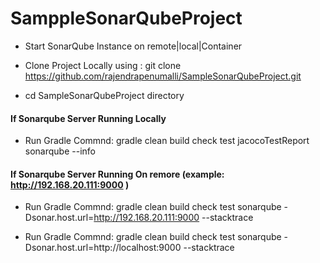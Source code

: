 # SamppleSonarQubeProject

*  Start SonarQube Instance on remote|local|Container

*  Clone Project Locally using : git clone https://github.com/rajendrapenumalli/SampleSonarQubeProject.git

*  cd SampleSonarQubeProject directory

#### If Sonarqube Server Running Locally  

* Run Gradle Commnd:        gradle clean build check test jacocoTestReport sonarqube --info

#### If Sonarqube Server Running On remore (example: http://192.168.20.111:9000 )

* Run Gradle Commnd:        gradle clean build check test sonarqube -Dsonar.host.url=http://192.168.20.111:9000 --stacktrace

* Run Gradle Commnd:        gradle clean build check test sonarqube -Dsonar.host.url=http://localhost:9000 --stacktrace
